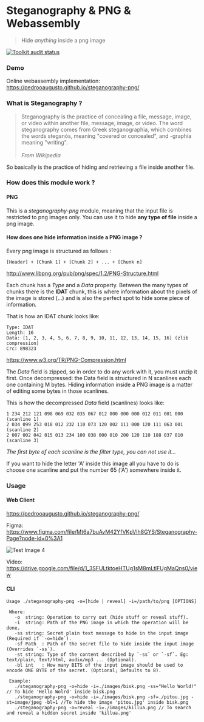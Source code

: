 # Steganography & PNG & Webassembly
> Hide <i>anything</i> inside a png image

<a href="https://github.com/pedrooaugusto/steganography-png/actions">
    <img alt="Toolkit audit status" src="https://github.com/pedrooaugusto/steganography-png/workflows/Run Tests and Build/badge.svg" />
</a>

### Demo
Online webassembly implementation: https://pedrooaugusto.github.io/steganography-png/

### What is Steganography ?
> Steganography is the practice of concealing a file, message, image, or video within another file, message, image, or video. The word steganography comes from Greek steganographia, which combines the words steganós, meaning "covered or concealed", and -graphia meaning "writing".
><br/><br/><i>From Wikipedia</i>

So basically is the practice of hiding and retrieving a file inside another file.

### How does this module work ?

#### PNG
This is a *steganography-png* module, meaning that the input file is restricted to png images only.
You can use it to hide **any type of file** inside a png image.

#### How does one hide information inside a PNG image ?
Every png image is structured as follows :
```
[Header] + [Chunk 1] + [Chunk 2] + ... + [Chunk n]
```
http://www.libpng.org/pub/png/spec/1.2/PNG-Structure.html

Each chunk has a *Type* and a *Data* property. Between the many types of chunks there is the **IDAT** chunk, this is where information about the pixels of the image
is stored (...) and is also the perfect spot to hide some piece of information.

That is how an IDAT chunk looks like:
```
Type: IDAT
Length: 16
Data: [1, 2, 3, 4, 5, 6, 7, 8, 9, 10, 11, 12, 13, 14, 15, 16] (zlib compression)
Crc: 898323
```
https://www.w3.org/TR/PNG-Compression.html

The *Data* field is zipped, so in order to do any work with it, you must unzip it first. Once decompressed: the Data field is structured in N scanlines
each one containing M bytes. Hiding information inside a PNG image is a matter of editing some bytes in those scanlines.

This is how the decompressed *Data* field (scanlines) looks like:
```
1 234 212 121 098 069 032 035 067 012 000 000 000 012 011 001 000 (scanline 1)
2 034 099 253 018 012 232 110 073 120 002 111 000 120 111 063 001 (scanline 2)
2 007 002 042 015 013 234 100 038 000 010 200 120 110 188 037 010 (scanline 3)
```
*The first byte of each scanline is the filter type, you can not use it...*

If you want to hide the letter 'A' inside this image all you have to do is choose one scanline and put the number 65 ('A') somewhere inside it.


### Usage

#### Web Client

https://pedrooaugusto.github.io/steganography-png/

Figma: https://www.figma.com/file/Mt6a7buAvM42YfVKpVIh8GYS/Steganography-Page?node-id=0%3A1

![Test Image 4](https://github.com/pedrooaugusto/steganography-png/blob/master/webapp/preview.png)

Video: https://drive.google.com/file/d/1_3SFULtktoeHTUg1sM8mLtlFUgMaQns0/view

#### CLI
```
Usage ./steganography-png -o=[hide | reveal] -i=/path/to/png [OPTIONS]

 Where:
   -o  string: Operation to carry out (hide stuff or reveal stuff).
   -i  string: Path of the PNG image in which the operation will be done.
   -ss string: Secret plain text message to hide in the input image (Required if `-o=hide`).
   -sf Path  : Path of the secret file to hide inside the input image (Overrides `-ss`).
   -st string: Type of the content described by `-ss` or `-sf`. Eg: text/plain, text/html, audio/mp3 ... (Optional).
   -bl int   : How many BITS of the input image should be used to encode ONE BYTE of the secret. (Optional; Defaults to 8).

 Example:
   ./steganography-png -o=hide -i=./images/bisk.png -ss="Hello World!" // To hide 'Hello Wolrd' inside bisk.png
   ./steganography-png -o=hide -i=./images/bisk.png -sf=./pitou.jpg -st=image/jpeg -bl=1 //To hide the image 'pitou.jpg' inside bisk.png
   ./steganography-png -o=reveal -i=./images/killua.png // To search and reveal a hidden secret inside 'killua.png'

```
